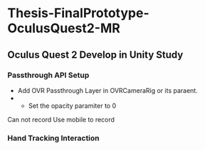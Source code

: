 # Thesis-FinalPrototype-OculusQuest2-MR

## Oculus Quest 2 Develop in Unity Study
### Passthrough API Setup
* Add OVR Passthrough Layer in OVRCameraRig or its paraent.
* * Set the opacity paramiter to 0

Can not record
Use mobile to record

### Hand Tracking Interaction
